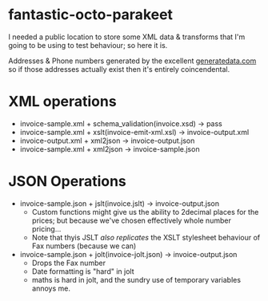 # fantastic-octo-parakeet

I needed a public location to store some XML data & transforms that I'm going to be using to test behaviour; so here it is.

Addresses & Phone numbers generated by the excellent [generatedata.com](https://generatedata.com) so if those addresses actually exist then it's entirely coincendental.

# XML operations

- invoice-sample.xml + schema_validation(invoice.xsd) -> pass
- invoice-sample.xml + xslt(invoice-emit-xml.xsl) -> invoice-output.xml
- invoice-output.xml + xml2json -> invoice-output.json
- invoice-sample.xml + xml2json -> invoice-sample.json

# JSON Operations

- invoice-sample.json + jslt(invoice.jslt) -> invoice-output.json
  - Custom functions might give us the ability to 2decimal places for the prices; but because we've chosen effectively whole number pricing...
  - Note that thyis JSLT _also replicates_ the XSLT stylesheet behaviour of Fax numbers (because we can)
- invoice-sample.json + jolt(invoice-jolt.json) -> invoice-output.json
  - Drops the Fax number
  - Date formatting is "hard" in jolt
  - maths is hard in jolt, and the sundry use of temporary variables annoys me.
